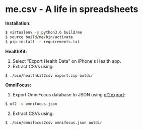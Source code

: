 # me.csv - A life in spreadsheets

**Installation:**

```sh
$ virtualenv -p python3.6 build/me
$ source build/me/bin/activate
$ pip install -r requirements.txt
```

**HealthKit:**

1. Select "Export Health Data" on iPhone's Health app.
2. Extract CSVs using:
```sh
$ ./bin/healthkit2csv export.zip outdir
```

**OmniFocus:**

1. Export OmniFocus database to JSON using [of2export](https://github.com/psidnell/ofexport2):
```sh
$ of2 -o omnifocus.json
```
2. Extract CSVs using:
```sh
$ ./bin/omnifocus2csv omnifocus.json outdir
```
